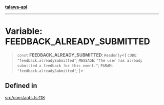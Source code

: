 [**talawa-api**](../../README.md)

***

# Variable: FEEDBACK\_ALREADY\_SUBMITTED

> `const` **FEEDBACK\_ALREADY\_SUBMITTED**: `Readonly`\<\{ `CODE`: `"feedback.alreadySubmitted"`; `MESSAGE`: `"The user has already submitted a feedback for this event."`; `PARAM`: `"feedback.alreadySubmitted"`; \}\>

## Defined in

[src/constants.ts:118](https://github.com/Suyash878/talawa-api/blob/095e6964ce2a06c1c30d1acf81b6162203f1db91/src/constants.ts#L118)
